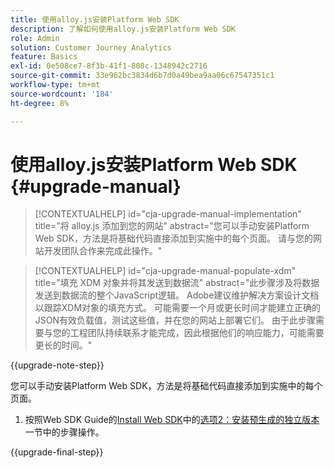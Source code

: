 ```yaml
---
title: 使用alloy.js安装Platform Web SDK
description: 了解如何使用alloy.js安装Platform Web SDK
role: Admin
solution: Customer Journey Analytics
feature: Basics
exl-id: 0e508ce7-8f3b-41f1-808c-1348942c2716
source-git-commit: 33e962bc3834d6b7d0a49bea9aa06c67547351c1
workflow-type: tm+mt
source-wordcount: '184'
ht-degree: 8%

---
```


# 使用alloy.js安装Platform Web SDK {#upgrade-manual}

<!-- markdownlint-disable MD034 -->

>[!CONTEXTUALHELP]
>id="cja-upgrade-manual-implementation"
>title="将 alloy.js 添加到您的网站"
>abstract="您可以手动安装Platform Web SDK，方法是将基础代码直接添加到实施中的每个页面。 请与您的网站开发团队合作来完成此操作。"

<!-- markdownlint-enable MD034 -->

<!-- markdownlint-disable MD034 -->

>[!CONTEXTUALHELP]
>id="cja-upgrade-manual-populate-xdm"
>title="填充 XDM 对象并将其发送到数据流"
>abstract="此步骤涉及将数据发送到数据流的整个JavaScript逻辑。 Adobe建议维护解决方案设计文档以跟踪XDM对象的填充方式。 可能需要一个月或更长时间才能建立正确的JSON有效负载值，测试这些值，并在您的网站上部署它们。 由于此步骤需要与您的工程团队持续联系才能完成，因此根据他们的响应能力，可能需要更长的时间。"

<!-- markdownlint-enable MD034 -->

{{upgrade-note-step}}

您可以手动安装Platform Web SDK，方法是将基础代码直接添加到实施中的每个页面。

1. 按照Web SDK Guide的[Install Web SDK](https://experienceleague.adobe.com/en/docs/experience-platform/edge/fundamentals/installing-the-sdk)中的[选项2：安装预生成的独立版本](https://experienceleague.adobe.com/en/docs/experience-platform/edge/fundamentals/installing-the-sdk#option-2-installing-the-prebuilt-standalone-version)一节中的步骤操作。

{{upgrade-final-step}}

